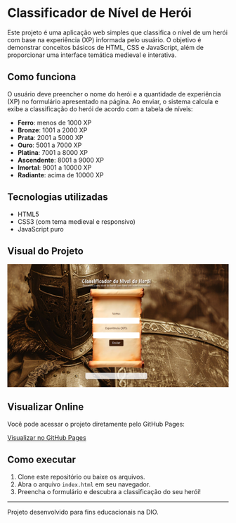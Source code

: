# Classificador de Nível de Herói

Este projeto é uma aplicação web simples que classifica o nível de um herói com base na experiência (XP) informada pelo usuário. O objetivo é demonstrar conceitos básicos de HTML, CSS e JavaScript, além de proporcionar uma interface temática medieval e interativa.

## Como funciona

O usuário deve preencher o nome do herói e a quantidade de experiência (XP) no formulário apresentado na página. Ao enviar, o sistema calcula e exibe a classificação do herói de acordo com a tabela de níveis:

- **Ferro**: menos de 1000 XP
- **Bronze**: 1001 a 2000 XP
- **Prata**: 2001 a 5000 XP
- **Ouro**: 5001 a 7000 XP
- **Platina**: 7001 a 8000 XP
- **Ascendente**: 8001 a 9000 XP
- **Imortal**: 9001 a 10000 XP
- **Radiante**: acima de 10000 XP

## Tecnologias utilizadas
- HTML5
- CSS3 (com tema medieval e responsivo)
- JavaScript puro

## Visual do Projeto

![Preview da Página](assets/images/preview.png)

## Visualizar Online

Você pode acessar o projeto diretamente pelo GitHub Pages:

[Visualizar no GitHub Pages](https://<seu-usuario>.github.io/classificador-de-nivel-de-heroi/)

## Como executar

1. Clone este repositório ou baixe os arquivos.
2. Abra o arquivo `index.html` em seu navegador.
3. Preencha o formulário e descubra a classificação do seu herói!

---

Projeto desenvolvido para fins educacionais na DIO.
